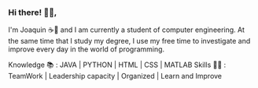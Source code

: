 ### Hi there! 👋🏽, 

I'm Joaquin ☕🍃 and I am currently a student of computer engineering.
At the same time that I study my degree, I use my free time to investigate and improve every day in the world of programming.

Knowledge 📚 : JAVA | PYTHON | HTML | CSS | MATLAB 
Skills 💪🏽 : TeamWork | Leadership capacity | Organized | Learn and Improve
